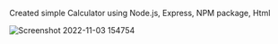 Created simple Calculator using Node.js, Express, NPM package, Html


![Screenshot 2022-11-03 154754](https://user-images.githubusercontent.com/49363662/199696178-d036b826-02a2-4fc6-9b27-96ee07036b0b.png)
